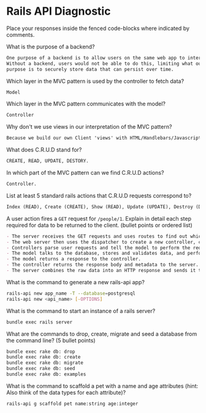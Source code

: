 # Rails API Diagnostic

Place your responses inside the fenced code-blocks where indicated by comments.

What is the purpose of a backend?

```md
One purpose of a backend is to allow users on the same web app to interact with each other.
Without a backend, users would not be able to do this, limiting what our application is capable of. Another
purpose is to securely store data that can persist over time.
```

Which layer in the MVC pattern is used by the controller to fetch data?

```md
Model
```

Which layer in the MVC pattern communicates with the model?

```md
Controller
```

Why don't we use views in our interpretation of the MVC pattern?

```md
Because we build our own Client 'views' with HTML/Handlebars/Javascript etcetera.
```

What does C.R.U.D stand for?

```md
CREATE, READ, UPDATE, DESTORY.
```

In which part of the MVC pattern can we find C.R.U.D actions?

```md
Controller.
```

List at least 5 standard rails actions that C.R.U.D requests correspond to?

```md
Index (READ), Create (CREATE), Show (READ), Update (UPDATE), Destroy (DESTROY).
```

A user action fires a `GET` request for `/people/1`. Explain in detail each step
required for data to be returned to the client. (bullet points or ordered list)

```md
- The server receives the GET requests and uses routes to find out which controller to use.
- The web server then uses the dispatcher to create a new controller, call the action and pass the parameters.
- Controllers parse user requests and tell the model to perform the request.
- The model talks to the database, stores and validates data, and performs the business logic.
- The model returns a response to the controller.
- The controller returns the response body and metadata to the server.
- The server combines the raw data into an HTTP response and sends it to the user.
```

What is the command to generate a new rails-api app?

```bash
rails-api new app_name -T --database=postgresql
rails-api new <api_name> [-OPTIONS]
```

What is the command to start an instance of a rails server?

```bash
bundle exec rails server
```

What are the commands to drop, create, migrate and seed a database from the command
line? (5 bullet points)

```bash
bundle exec rake db: drop
bundle exec rake db: create
bundle exec rake db: migrate
bundle exec rake db: seed
bundle exec rake db: examples
```

What is the command to scaffold a pet with a name and age attributes (hint:
Also think of the data types for each attribute)?

```bash
rails-api g scaffold pet name:string age:integer
```
